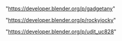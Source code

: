 "https://developer.blender.org/p/gadgetany"

"https://developer.blender.org/p/rockyjocky"

"https://developer.blender.org/p/udit_uc828"

 

